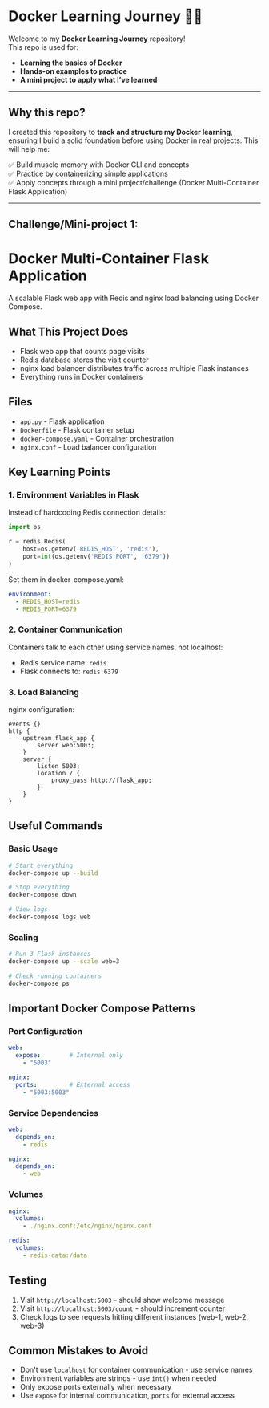 # Docker Learning Journey 🚢🐳

Welcome to my **Docker Learning Journey** repository!  
This repo is used for:

- **Learning the basics of Docker**
- **Hands-on examples to practice**
- **A mini project to apply what I’ve learned**

---

## Why this repo?

I created this repository to **track and structure my Docker learning**, ensuring I build a solid foundation before using Docker in real projects. This will help me:

✅ Build muscle memory with Docker CLI and concepts  
✅ Practice by containerizing simple applications  
✅ Apply concepts through a mini project/challenge (Docker Multi-Container Flask Application)

---

## Challenge/Mini-project 1:

# Docker Multi-Container Flask Application

A scalable Flask web app with Redis and nginx load balancing using Docker Compose.

## What This Project Does

- Flask web app that counts page visits
- Redis database stores the visit counter
- nginx load balancer distributes traffic across multiple Flask instances
- Everything runs in Docker containers

## Files

- `app.py` - Flask application
- `Dockerfile` - Flask container setup
- `docker-compose.yaml` - Container orchestration
- `nginx.conf` - Load balancer configuration

## Key Learning Points

### 1. Environment Variables in Flask

Instead of hardcoding Redis connection details:

```python
import os

r = redis.Redis(
    host=os.getenv('REDIS_HOST', 'redis'), 
    port=int(os.getenv('REDIS_PORT', '6379'))
)
```

Set them in docker-compose.yaml:
```yaml
environment:
  - REDIS_HOST=redis
  - REDIS_PORT=6379
```

### 2. Container Communication

Containers talk to each other using service names, not localhost:
- Redis service name: `redis`
- Flask connects to: `redis:6379`

### 3. Load Balancing

nginx configuration:
```nginx
events {}
http {
    upstream flask_app {
        server web:5003;
    }
    server {
        listen 5003;
        location / {
            proxy_pass http://flask_app;
        }
    }
}
```

## Useful Commands

### Basic Usage
```bash
# Start everything
docker-compose up --build

# Stop everything
docker-compose down

# View logs
docker-compose logs web
```

### Scaling
```bash
# Run 3 Flask instances
docker-compose up --scale web=3

# Check running containers
docker-compose ps
```

## Important Docker Compose Patterns

### Port Configuration
```yaml
web:
  expose:        # Internal only
    - "5003"

nginx:
  ports:         # External access
    - "5003:5003"
```

### Service Dependencies
```yaml
web:
  depends_on:
    - redis

nginx:
  depends_on:
    - web
```

### Volumes
```yaml
nginx:
  volumes:
    - ./nginx.conf:/etc/nginx/nginx.conf

redis:
  volumes:
    - redis-data:/data
```

## Testing

1. Visit `http://localhost:5003` - should show welcome message
2. Visit `http://localhost:5003/count` - should increment counter
3. Check logs to see requests hitting different instances (web-1, web-2, web-3)

## Common Mistakes to Avoid

- Don't use `localhost` for container communication - use service names
- Environment variables are strings - use `int()` when needed
- Only expose ports externally when necessary
- Use `expose` for internal communication, `ports` for external access
